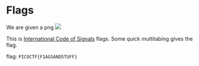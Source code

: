 # Flags
We are given a png
![](https://2019shell1.picoctf.com/static/ae23b7df04365ab0213f0158c5b5d694/flag.png)

This is [International Code of Signals](https://en.wikipedia.org/wiki/International_Code_of_Signals) flags. Some quick multitabing gives the flag.

flag: `PICOCTF{F1AG5AND5TUFF}`